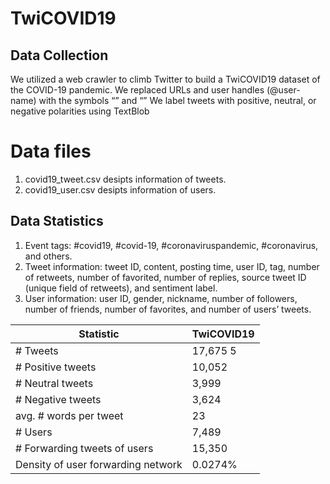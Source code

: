 # TwiCOVID19

## Data Collection
We utilized a web crawler to climb Twitter to build a TwiCOVID19 dataset of the COVID-19 pandemic.
We replaced URLs and user handles (@user-name) with the symbols “<url>” and “<user>”
We label tweets with positive, neutral, or negative polarities using TextBlob

# Data files
1) covid19_tweet.csv desipts information of tweets.
2) covid19_user.csv desipts information of users.

## Data Statistics
1) Event tags: #covid19, #covid-19, #coronaviruspandemic, #coronavirus, and others.
2) Tweet information: tweet ID, content, posting time, user ID, tag, number of retweets, number of favorited, number of replies, source tweet ID (unique field of retweets), and sentiment label.
3) User information: user ID, gender, nickname, number of followers, number of friends, number of favorites, and number of users’ tweets.


Statistic | TwiCOVID19
---- | -----
\# Tweets | 17,675 5
\# Positive tweets | 10,052
\# Neutral tweets | 3,999
\# Negative tweets | 3,624
avg. \# words per tweet | 23
\# Users | 7,489
\# Forwarding tweets of users | 15,350
Density of user forwarding network | 0.0274%
